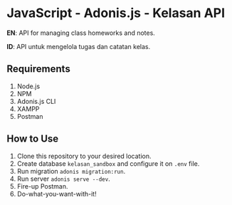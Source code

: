 # JavaScript - Adonis.js - Kelasan API
**EN**: API for managing class homeworks and notes.

**ID**: API untuk mengelola tugas dan catatan kelas.

## Requirements
1. Node.js
2. NPM
3. Adonis.js CLI
3. XAMPP
4. Postman

## How to Use
1. Clone this repository to your desired location.
2. Create database `kelasan_sandbox` and configure it on `.env` file.
3. Run migration `adonis migration:run`.
4. Run server `adonis serve --dev`.
5. Fire-up Postman.
6. Do-what-you-want-with-it!
